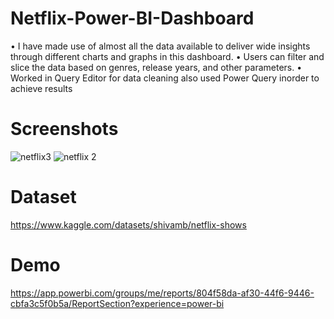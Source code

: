 # Netflix-Power-BI-Dashboard
•	I have made use of almost all the data available to deliver wide insights through different charts and graphs in this dashboard.
•	Users can filter and slice the data based on genres, release years, and other parameters.
•	Worked in Query Editor for data cleaning also used Power Query inorder to achieve results

# Screenshots
![netflix3](https://github.com/Dhaval-Mainkar/Netflix-Power-BI-Dashboard/assets/53887636/8063be35-c97b-4324-9bd0-1b91d0fd0cba)
![netflix 2](https://github.com/Dhaval-Mainkar/Netflix-Power-BI-Dashboard/assets/53887636/f921fcee-a9c6-4ee5-b44b-aae57965038d)

# Dataset
https://www.kaggle.com/datasets/shivamb/netflix-shows

# Demo
https://app.powerbi.com/groups/me/reports/804f58da-af30-44f6-9446-cbfa3c5f0b5a/ReportSection?experience=power-bi
